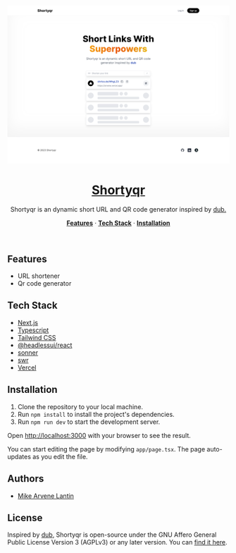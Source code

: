 <a href="https://shortyqr.vercel.app/">
  <img alt="Shortyqr is an dynamic short URL and QR code generator inspired by dub" src="https://raw.githubusercontent.com/arvene241/shortyqr/main/public/Shortyqr.webp">
  <h1 align="center">Shortyqr</h1>
</a>

<p align="center">Shortyqr is an dynamic short URL and QR code generator inspired by <a href="https://dub.sh/">dub.</a></p>

<p align="center">
  <a href="#features"><strong>Features</strong></a> ·
  <a href="#tech-stack"><strong>Tech Stack</strong></a> ·
  <a href="#installation"><strong>Installation</strong></a>
</p>

<br/>

## Features

- URL shortener
- Qr code generator


## Tech Stack

- [Next.js](https://nextjs.org/)
- [Typescript](https://www.typescriptlang.org/)
- [Tailwind CSS](https://tailwindcss.com/)
- [@headlessui/react](https://headlessui.com/)
- [sonner](https://sonner.emilkowal.ski/)
- [swr](https://swr.vercel.app/)
- [Vercel](https://vercel.com/dashboard)

## Installation

1. Clone the repository to your local machine.
2. Run `npm install` to install the project's dependencies.
3. Run `npm run dev` to start the development server.

Open [http://localhost:3000](http://localhost:3000) with your browser to see the result.

You can start editing the page by modifying `app/page.tsx`. The page auto-updates as you edit the file.
    
## Authors

- [Mike Arvene Lantin](https://arvene.vercel.app/)


## License

Inspired by [dub](https://dub.sh/), Shortyqr is open-source under the GNU Affero General Public License Version 3 (AGPLv3) or any later version. You can [find it here](https://github.com/arvene241/shortyqr/blob/main/LICENSE).
